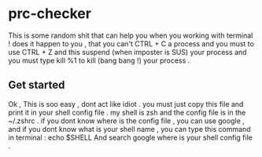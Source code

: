 # prc-checker 
This is some random shit that can help you when you working with terminal ! 
does it happen to you , that you can't CTRL + C a process and you must to use CTRL + Z and this suspend (when imposter is SUS) your process and you must type kill %1 to kill (bang bang !) your process .

## Get started 
Ok , This is soo easy , dont act like idiot . you must just copy this file and print it in your shell config file . my shell is zsh and the config file is in the ~/.zshrc . if you dont know where is the config file , you can use google , and if you dont know what is your shell name , you can type this command in terminal : 
	echo $SHELL
And search google where is your shell config file .
